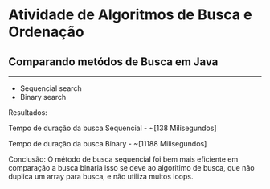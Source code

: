 # Atividade de Algoritmos de Busca e Ordenação


## Comparando metódos de Busca em Java

---
* Sequencial search
* Binary search


Resultados:

Tempo de duração da busca Sequencial - ~[138 Milisegundos]

Tempo de duração da busca Binary - ~[11188 Milisegundos]

Conclusão:
O método de busca sequencial foi bem mais eficiente em comparação a busca binaria
isso se deve ao algoritimo de busca, que não duplica um array para busca, e não utiliza
muitos loops.